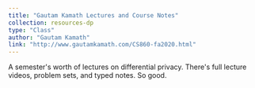 ```yaml
---
title: "Gautam Kamath Lectures and Course Notes"
collection: resources-dp
type: "Class"
author: "Gautam Kamath"
link: "http://www.gautamkamath.com/CS860-fa2020.html"
---
```


A semester's worth of lectures on differential privacy. There's full lecture videos, problem sets, and typed notes. So good.

